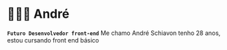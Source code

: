 # 🧑🏻‍💻 André
**`Futuro Desenvolvedor front-end`**
Me chamo André Schiavon tenho 28 anos, estou cursando front end básico

